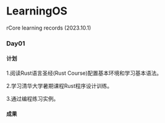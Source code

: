 # LearningOS
 rCore learning records (2023.10.1)

### Day01

#### 计划

1.阅读Rust语言圣经(Rust Course)配置基本环境和学习基本语法。

2.学习清华大学暑期课程Rust程序设计训练。

3.通过编程练习实例。

#### 成果

